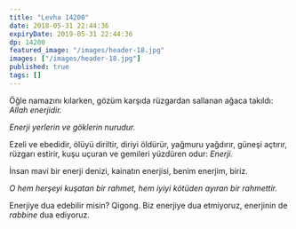```yaml
---
title: "Levha 14200"
date: 2018-05-31 22:44:36
expiryDate: 2019-05-31 22:44:36
dp: 14200
featured_image: "/images/header-18.jpg"
images: ["/images/header-18.jpg"]
published: true
tags: []
---
```




Öğle namazını kılarken, gözüm karşıda rüzgardan sallanan ağaca takıldı: *Allah
enerjidir.*

*Enerji yerlerin ve göklerin nurudur.*

Ezeli ve ebedidir, ölüyü diriltir, diriyi öldürür, yağmuru yağdırır, güneşi
açtırır, rüzgarı estirir, kuşu uçuran ve gemileri yüzdüren odur: *Enerji.*

İnsan mavi bir enerji denizi, kainatın enerjisi, benim enerjim, biriz. 

*O hem herşeyi kuşatan bir rahmet, hem iyiyi kötüden ayıran bir rahmettir.* 

Enerjiye dua edebilir misin? Qigong. Biz enerjiye dua etmiyoruz, enerjinin de
*rabbine* dua ediyoruz.

